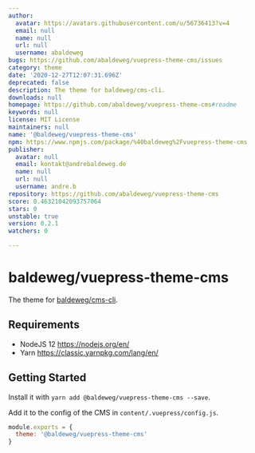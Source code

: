 ```yaml
---
author:
  avatar: https://avatars.githubusercontent.com/u/56736413?v=4
  email: null
  name: null
  url: null
  username: abaldeweg
bugs: https://github.com/abaldeweg/vuepress-theme-cms/issues
category: theme
date: '2020-12-27T12:07:31.696Z'
deprecated: false
description: The theme for baldeweg/cms-cli.
downloads: null
homepage: https://github.com/abaldeweg/vuepress-theme-cms#readme
keywords: null
license: MIT License
maintainers: null
name: '@baldeweg/vuepress-theme-cms'
npm: https://www.npmjs.com/package/%40baldeweg%2Fvuepress-theme-cms
publisher:
  avatar: null
  email: kontakt@andrebaldeweg.de
  name: null
  url: null
  username: andre.b
repository: https://github.com/abaldeweg/vuepress-theme-cms
score: 0.46321042093757064
stars: 0
unstable: true
version: 0.2.1
watchers: 0

---
```


# baldeweg/vuepress-theme-cms

The theme for [baldeweg/cms-cli](https://github.com/abaldeweg/cms-cli).

## Requirements

- NodeJS 12 <https://nodejs.org/en/>
- Yarn <https://classic.yarnpkg.com/lang/en/>

## Getting Started

Install it with `yarn add @baldeweg/vuepress-theme-cms --save`.

Add it to the config of the CMS in `content/.vuepress/config.js`.

```js
module.exports = {
  theme: '@baldeweg/vuepress-theme-cms'
}
```

